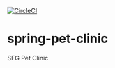 [![CircleCI](https://dl.circleci.com/status-badge/img/gh/Ana-Aldea/spring-pet-clinic/tree/main.svg?style=svg)](https://dl.circleci.com/status-badge/redirect/gh/Ana-Aldea/spring-pet-clinic/tree/main)

# spring-pet-clinic

SFG Pet Clinic
